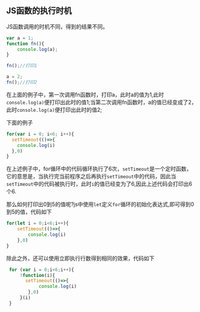 ## JS函数的执行时机
JS函数调用的时机不同，得到的结果不同。
```js
var a = 1;
function fn(){
    console.log(a);
}

fn();//打印1

a = 2;
fn();//打印2
```
在上面的例子中，第一次调用fn函数时，打印a，此时a的值为1,此时`console.log(a)`便打印出此时的值1;当第二次调用fn函数时，a的值已经变成了2，此时`console.log(a)`便打印出此时的值2;

下面的例子
```js
for(var i = 0; i<6; i++){
  setTimeout(()=>{
    console.log(i)
  },0)
}
```
在上述例子中，for循环中的代码循环执行了6次，`setTimeout`是一个定时函数，它的意思是，当执行完当前程序之后再执行`setTimeout`中的代码，因此当`setTimeout`中的代码被执行时，此时`i`的值已经变为了6,因此上述代码会打印出6个6.

那么如何打印出0到5的值呢?js中使用`let`定义`for`循环的初始化表达式,即可得到0到5的值，代码如下
```javascript
for(let i = 0;i<6;i++){
    setTimeout(()=>{
        console.log(i)
    },0)
}
```

除此之外，还可以使用立即执行行数得到相同的效果，代码如下
```javascript
 for (var i = 0;i<6;i++){
     !function(i){
       setTimeout(()=>{
            console.log(i)
        },0)  
     }(i)
 }   

```
